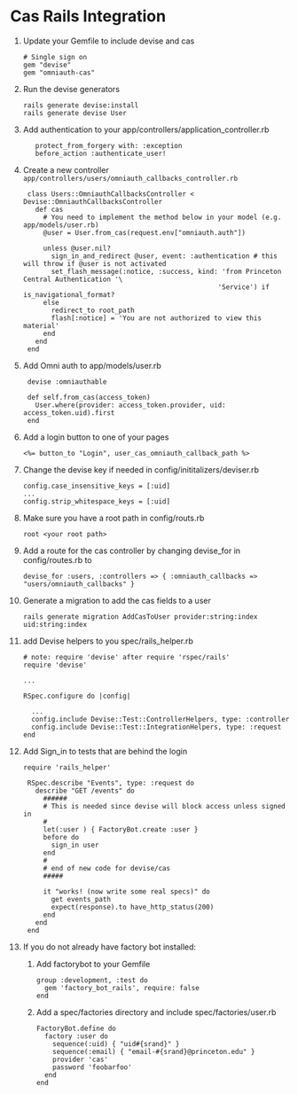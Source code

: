 # Cas Rails Integration

1. Update your Gemfile to include devise and cas
   ```
   # Single sign on
   gem "devise"
   gem "omniauth-cas"
   ```

1. Run the devise generators
   ```
   rails generate devise:install
   rails generate devise User
   ```

1. Add authentication to your app/controllers/application_controller.rb
   ```
      protect_from_forgery with: :exception
      before_action :authenticate_user!
   ```

1. Create a new controller  `app/controllers/users/omniauth_callbacks_controller.rb`

   ```
    class Users::OmniauthCallbacksController < Devise::OmniauthCallbacksController
      def cas
        # You need to implement the method below in your model (e.g. app/models/user.rb)
        @user = User.from_cas(request.env["omniauth.auth"])

        unless @user.nil?
          sign_in_and_redirect @user, event: :authentication # this will throw if @user is not activated
          set_flash_message(:notice, :success, kind: 'from Princeton Central Authentication '\
                                                    'Service') if is_navigational_format?
        else
          redirect_to root_path
          flash[:notice] = 'You are not authorized to view this material'
        end
      end
    end
   
   ```

1. Add Omni auth to app/models/user.rb
   ```
    devise :omniauthable

    def self.from_cas(access_token)
      User.where(provider: access_token.provider, uid: access_token.uid).first
    end
   ```

1. Add a login button to one of your pages

   ```
   <%= button_to "Login", user_cas_omniauth_callback_path %>
   ```

1. Change the devise key if needed in config/inititalizers/deviser.rb

   ```
   config.case_insensitive_keys = [:uid]
   ...
   config.strip_whitespace_keys = [:uid]
   ```

1. Make sure you have a root path in config/routs.rb
   ```
   root <your root path>
   ```

1. Add a route for the cas controller by changing devise_for in config/routes.rb to

   ```
   devise_for :users, :controllers => { :omniauth_callbacks => "users/omniauth_callbacks" }
   ```

1. Generate a migration to add the cas fields to a user
   ```
   rails generate migration AddCasToUser provider:string:index uid:string:index
   ```
1.  add Devise helpers to you spec/rails_helper.rb 

    ```
    # note: require 'devise' after require 'rspec/rails'
    require 'devise'

    ...

    RSpec.configure do |config|

      ...
      config.include Devise::Test::ControllerHelpers, type: :controller
      config.include Devise::Test::IntegrationHelpers, type: :request
    end
    ```
1. Add Sign_in to tests that are behind the login

   ```
   require 'rails_helper'

    RSpec.describe "Events", type: :request do
      describe "GET /events" do
        ######
        # This is needed since devise will block access unless signed in
        #
        let(:user ) { FactoryBot.create :user }
        before do
          sign_in user
        end
        #
        # end of new code for devise/cas
        #####

        it "works! (now write some real specs)" do
          get events_path
          expect(response).to have_http_status(200)
        end
      end
    end
   ```

1. If you do not already have factory bot installed:

   1. Add factorybot to your Gemfile
      ```
      group :development, :test do
        gem 'factory_bot_rails', require: false 
      end
   1. Add a spec/factories directory and include spec/factories/user.rb
      ```
      FactoryBot.define do
        factory :user do
          sequence(:uid) { "uid#{srand}" }
          sequence(:email) { "email-#{srand}@princeton.edu" }
          provider 'cas'
          password 'foobarfoo'
        end
      end    
      ```
